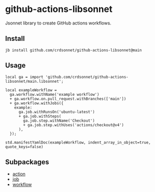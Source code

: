 # github-actions-libsonnet

Jsonnet library to create GitHub actions workflows.
## Install

```
jb install github.com/crdsonnet/github-actions-libsonnet@main
```

## Usage

```jsonnet
local ga = import 'github.com/crdsonnet/github-actions-libsonnet/main.libsonnet';

local exampleWorkflow =
  ga.workflow.withName('example workflow')
  + ga.workflow.on.pull_request.withBranches(['main'])
  + ga.workflow.withJobs({
    example:
      ga.job.withRunsOn('ubuntu-latest')
      + ga.job.withSteps(
        ga.job.step.withName('Checkout')
        + ga.job.step.withUses('actions/checkout@v4')
      ),
  });

std.manifestYamlDoc(exampleWorkflow, indent_array_in_object=true, quote_keys=false)

```


## Subpackages

* [action](action/index.md)
* [job](job/index.md)
* [workflow](workflow.md)
